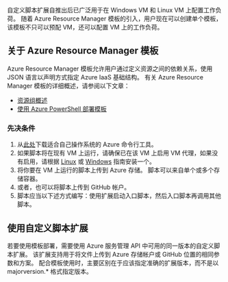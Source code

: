 自定义脚本扩展自推出后已广泛用于在 Windows VM 和 Linux VM 上配置工作负荷。 随着 Azure Resource Manager 模板的引入，用户现在可以创建单个模板，该模板不只可以预配 VM，还可以配置 VM 上的工作负荷。

## <a name="about-azure-resource-manager-templates"></a>关于 Azure Resource Manager 模板
Azure Resource Manager 模板允许用户通过定义资源之间的依赖关系，使用 JSON 语言以声明方式指定 Azure IaaS 基础结构。 有关 Azure Resource Manager 模板的详细概述，请参阅以下文章：

* [资源组概述](../articles/azure-resource-manager/resource-group-overview.md)
* [使用 Azure PowerShell 部署模板](../articles/virtual-machines/windows/ps-template.md?toc=%2fvirtual-machines%2fwindows%2ftoc.json)

### <a name="prerequisites"></a>先决条件
1. 从[此处](/downloads/)下载适合自己操作系统的 Azure 命令行工具。
2. 如果脚本将在现有 VM 上运行，请确保已在该 VM 上启用 VM 代理，如果没有启用，请根据 [Linux](../articles/virtual-machines/linux/classic/manage-extensions.md?toc=%2fvirtual-machines%2flinux%2fclassic%2ftoc.json) 或 [Windows](../articles/virtual-machines/windows/classic/manage-extensions.md?toc=%2fvirtual-machines%2fwindows%2fclassic%2ftoc.json) 指南安装一个。
3. 将你要在 VM 上运行的脚本上传到 Azure 存储。 脚本可以来自单个或多个存储容器。
4. 或者，也可以将脚本上传到 GitHub 帐户。
5. 脚本应当以下述方式编写：使用扩展启动入口脚本，然后入口脚本再调用其他脚本。

## <a name="using-the-custom-script-extension"></a>使用自定义脚本扩展
若要使用模板部署，需要使用 Azure 服务管理 API 中可用的同一版本的自定义脚本扩展。 该扩展支持用于将文件上传到 Azure 存储帐户或 GitHub 位置的相同参数和方案。 配合模板使用时，主要区别在于应该指定准确的扩展版本，而不是以 majorversion.* 格式指定版本。
